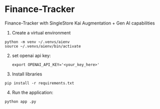 # Finance-Tracker
Finance-Tracker with SingleStore Kai Augmentation + Gen AI capabilities
1. Create a virtual environment

```shell
python -m venv ~/.venvs/aienv
source ~/.venvs/aienv/bin/activate
```

2. set openai api key:
   ```shell
   export OPENAI_API_KEY='<your_key_here>'
   ```

4. Install libraries

```shell
pip install -r requirements.txt
```

4. Run the application:
```shell
python app .py
```

